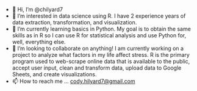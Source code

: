 - 👋 Hi, I’m @chilyard7
- 👀 I’m interested in data science using R. I have 2 experience years of data extraction, transformation, and visualization. 
- 🌱 I’m currently learning basics in Python. My goal is to obtain the same skills as in R so I can use R for statistical analysis and use Python for, well, everything else.
- 💞️ I’m looking to collaborate on anything! I am currently working on a project to analyze what factors in my life affect stress. R is the primary program used to web-scrape online data that is available to the public, accept user input, clean and transform data, upload data to Google Sheets, and create visualizations. 
- 📫 How to reach me ... cody.hilyard7@gmail.com

<!---
ch-developer714/ch-developer714 is a ✨ special ✨ repository because its `README.md` (this file) appears on your GitHub profile.
You can click the Preview link to take a look at your changes.
--->

